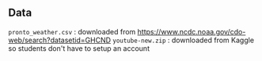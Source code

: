 Data
----

``pronto_weather.csv`` : downloaded from https://www.ncdc.noaa.gov/cdo-web/search?datasetid=GHCND
``youtube-new.zip`` : downloaded from Kaggle so students don't have to setup an account

